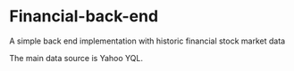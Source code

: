 # Financial-back-end
A simple back end implementation with historic financial stock market data

The main data source is Yahoo YQL.

